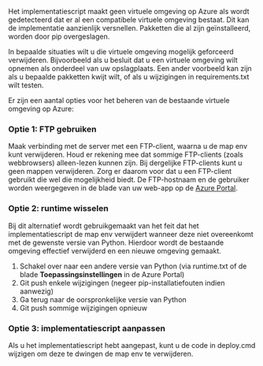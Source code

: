 Het implementatiescript maakt geen virtuele omgeving op Azure als wordt gedetecteerd dat er al een compatibele virtuele omgeving bestaat.  Dit kan de implementatie aanzienlijk versnellen.  Pakketten die al zijn geïnstalleerd, worden door pip overgeslagen.

In bepaalde situaties wilt u die virtuele omgeving mogelijk geforceerd verwijderen.  Bijvoorbeeld als u besluit dat u een virtuele omgeving wilt opnemen als onderdeel van uw opslagplaats.  Een ander voorbeeld kan zijn als u bepaalde pakketten kwijt wilt, of als u wijzigingen in requirements.txt wilt testen.

Er zijn een aantal opties voor het beheren van de bestaande virtuele omgeving op Azure:

### <a name="option-1-use-ftp"></a>Optie 1: FTP gebruiken
Maak verbinding met de server met een FTP-client, waarna u de map env kunt verwijderen.  Houd er rekening mee dat sommige FTP-clients (zoals webbrowsers) alleen-lezen kunnen zijn. Bij dergelijke FTP-clients kunt u geen mappen verwijderen. Zorg er daarom voor dat u een FTP-client gebruikt die wel die mogelijkheid biedt.  De FTP-hostnaam en de gebruiker worden weergegeven in de blade van uw web-app op de [Azure Portal](https://portal.azure.com).

### <a name="option-2-toggle-runtime"></a>Optie 2: runtime wisselen
Bij dit alternatief wordt gebruikgemaakt van het feit dat het implementatiescript de map env verwijdert wanneer deze niet overeenkomt met de gewenste versie van Python.  Hierdoor wordt de bestaande omgeving effectief verwijderd en een nieuwe omgeving gemaakt.

1. Schakel over naar een andere versie van Python (via runtime.txt of de blade **Toepassingsinstellingen** in de Azure Portal)
2. Git push enkele wijzigingen (negeer pip-installatiefouten indien aanwezig)
3. Ga terug naar de oorspronkelijke versie van Python
4. Git push sommige wijzigingen opnieuw

### <a name="option-3-customize-deployment-script"></a>Optie 3: implementatiescript aanpassen
Als u het implementatiescript hebt aangepast, kunt u de code in deploy.cmd wijzigen om deze te dwingen de map env te verwijderen.

